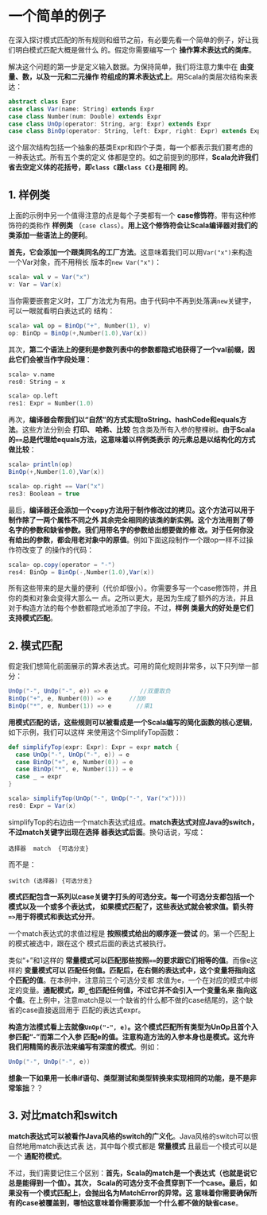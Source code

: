 一个简单的例子
===================================================================================
在深入探讨模式匹配的所有规则和细节之前，有必要先看一个简单的例子，好让我们明白模式匹配大概是做什么
的。假定你需要编写一个 **操作算术表达式的类库**。

解决这个问题的第一步是定义输入数据。为保持简单，我们将注意力集中在 **由变量、数，以及一元和二元操作
符组成的算术表达式上**。用Scala的类层次结构来表达：
```scala
abstract class Expr
case class Var(name: String) extends Expr
case class Number(num: Double) extends Expr
case class UnOp(operator: String, arg: Expr) extends Expr
case class BinOp(operator: String, left: Expr, right: Expr) extends Expr
```
这个层次结构包括一个抽象的基类Expr和四个子类，每一个都表示我们要考虑的一种表达式。所有五个类的定义
体都是空的。如之前提到的那样，**Scala允许我们省去空定义体的花括号，即`class C`跟`class C{}`是相同
的**。

## 1. 样例类
上面的示例中另一个值得注意的点是每个子类都有一个 **case修饰符**。带有这种修饰符的类称作 **样例类**
（`case class`）。**用上这个修饰符会让Scala编译器对我们的类添加一些语法上的便利**。

**首先，它会添加一个跟类同名的工厂方法**。这意味着我们可以用`Var("x")`来构造一个Var对象，而不用稍长
版本的`new Var("x")`：
```scala
scala> val v = Var("x")
v: Var = Var(x)
```
当你需要嵌套定义时，工厂方法尤为有用。由于代码中不再到处落满`new`关键字，可以一眼就看明白表达式的
结构：
```scala
scala> val op = BinOp("+", Number(1), v)
op: BinOp = BinOp(+,Number(1.0),Var(x))
```
其次，**第二个语法上的便利是参数列表中的参数都隐式地获得了一个val前缀，因此它们会被当作字段处理**：
```scala
scala> v.name
res0: String = x

scala> op.left
res1: Expr = Number(1.0)
```
再次，**编译器会帮我们以“自然”的方式实现toString、hashCode和equals方法**。这些方法分别会 **打印、
哈希、比较** 包含类及所有入参的整棵树。**由于Scala的`==`总是代理给equals方法，这意味着以样例类表示
的元素总是以结构化的方式做比较**：
```scala
scala> println(op)
BinOp(+,Number(1.0),Var(x))

scala> op.right == Var("x")
res3: Boolean = true
```
最后，**编译器还会添加一个copy方法用于制作修改过的拷贝。这个方法可以用于制作除了一两个属性不同之外
其余完全相同的该类的新实例。这个方法用到了带名字的参数和缺省参数。我们用带名字的参数给出想要做的修
改。对于任何你没有给出的参数，都会用老对象中的原值**。例如下面这段制作一个跟op一样不过操作符改变了
的操作的代码：
```scala
scala> op.copy(operator = "-")
res4: BinOp = BinOp(-,Number(1.0),Var(x))
```
所有这些带来的是大量的便利（代价却很小）。你需要多写一个case修饰符，并且你的类和对象会变得大那么一
点。之所以更大，是因为生成了额外的方法，并且对于构造方法的每个参数都隐式地添加了字段。不过，**样例
类最大的好处是它们支持模式匹配**。

## 2. 模式匹配
假定我们想简化前面展示的算术表达式。可用的简化规则非常多，以下只列举一部分：
```scala
UnOp("-", UnOp("-", e)) => e         //双重取负
BinOp("+", e, Number(0)) => e     //加0
BinOp("*", e, Number(1)) => e       //乘1
```
**用模式匹配的话，这些规则可以被看成是一个Scala编写的简化函数的核心逻辑**，如下示例，我们可以这样
来使用这个SimplifyTop函数：
```scala
def simplifyTop(expr: Expr): Expr = expr match {
  case UnOp("-", UnOp("-", e)) ⇒ e
  case BinOp("+", e, Number(0)) ⇒ e
  case BinOp("*", e, Number(1)) ⇒ e
  case _ ⇒ expr
}
```
```scala
scala> simplifyTop(UnOp("-", UnOp("-", Var("x"))))
res0: Expr = Var(x)
```
simplifyTop的右边由一个match表达式组成。**match表达式对应Java的switch，不过match关键字出现在选择
器表达式后面**。换句话说，写成：
```
选择器  match  {可选分支}
```
而不是：
```
switch (选择器) {可选分支}
```
**模式匹配包含一系列以case关键字打头的可选分支。每一个可选分支都包括一个模式以及一个或多个表达式，
如果模式匹配了，这些表达式就会被求值。箭头符`=>`用于将模式和表达式分开**。

一个match表达式的求值过程是 **按照模式给出的顺序逐一尝试** 的。第一个匹配上的模式被选中，跟在这个
模式后面的表达式被执行。

类似“+”和1这样的 **常量模式可以匹配那些按照`==`的要求跟它们相等的值**。而像e这样的 **变量模式可以
匹配任何值。匹配后，在右侧的表达式中，这个变量将指向这个匹配的值**。在本例中，注意前三个可选分支都
求值为e，一个在对应的模式中绑定的变量。**通配模式，即`_`也匹配任何值，不过它并不会引入一个变量名来
指向这个值**。在上例中，注意match是以一个缺省的什么都不做的case结尾的，这个缺省的case直接返回用于
匹配的表达式expr。

**构造方法模式看上去就像`UnOp("-", e)`。这个模式匹配所有类型为UnOp且首个入参匹配“-”而第二个入参
匹配e的值。注意构造方法的入参本身也是模式。这允许我们用精简的表示法来编写有深度的模式**。例如：
```scala
UnOp("-", UnOp("-", e))
```
**想象一下如果用一长串if语句、类型测试和类型转换来实现相同的功能，是不是非常笨拙**？？

## 3. 对比match和switch
**match表达式可以被看作Java风格的switch的广义化**。Java风格的switch可以很自然地用match表达式表
达，其中每个模式都是 **常量模式** 且最后一个模式可以是一个 **通配符模式**。

不过，我们需要记住三个区别：**首先，Scala的match是一个表达式（也就是说它总是能得到一个值）。其次，
Scala的可选分支不会贯穿到下一个case。最后，如果没有一个模式匹配上，会抛出名为MatchError的异常。这
意味着你需要确保所有的case被覆盖到，哪怕这意味着你需要添加一个什么都不做的缺省case**。









